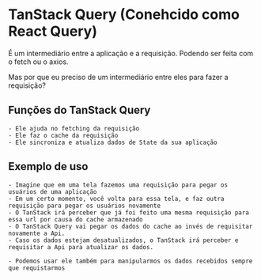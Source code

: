 # TanStack Query (Conehcido como React Query)

É um intermediário entre a aplicação e a requisição. Podendo ser feita com o fetch ou o axios.

Mas por que eu preciso de um intermediário entre eles para fazer a requisição?

## Funções do TanStack Query

    - Ele ajuda no fetching da requisição
    - Ele faz o cache da requisição
    - Ele sincroniza e atualiza dados de State da sua aplicação

## Exemplo de uso

    - Imagine que em uma tela fazemos uma requisição para pegar os usuários de uma aplicação
    - Em um certo momento, você volta para essa tela, e faz outra requisição para pegar os usuários novamente
    - O TanStack irá perceber que já foi feito uma mesma requisição para essa url por causa do cache armazenado
    - O TanStack Query vai pegar os dados do cache ao invés de requisitar novamente a Api.
    - Caso os dados estejam desatualizados, o TanStack irá perceber e requisitar a Api para atualizar os dados.

    - Podemos usar ele também para manipularmos os dados recebidos sempre que requistarmos